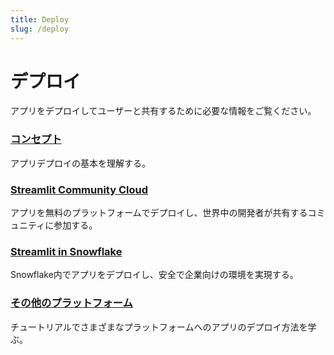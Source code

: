 ```yaml
---
title: Deploy
slug: /deploy
---
```


# デプロイ

アプリをデプロイしてユーザーと共有するために必要な情報をご覧ください。

### [コンセプト](./concepts)

アプリデプロイの基本を理解する。

### [Streamlit Community Cloud](./streamlit-community-cloud)

アプリを無料のプラットフォームでデプロイし、世界中の開発者が共有するコミュニティに参加する。

### [Streamlit in Snowflake](./snowflake) 

Snowflake内でアプリをデプロイし、安全で企業向けの環境を実現する。

### [その他のプラットフォーム](./tutorials)

チュートリアルでさまざまなプラットフォームへのアプリのデプロイ方法を学ぶ。
